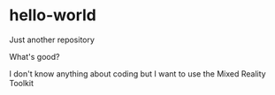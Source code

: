 # hello-world
Just another repository

What's good?

I don't know anything about coding but I want to use the Mixed Reality Toolkit
